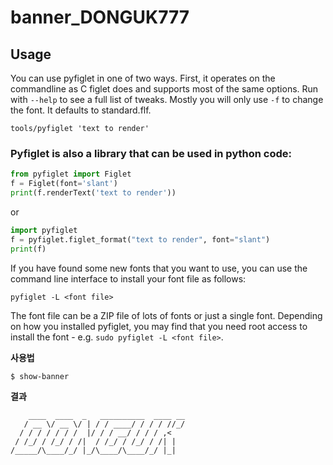 # banner_DONGUK777

## **Usage**

You can use pyfiglet in one of two ways. First, it operates on the
commandline as C figlet does and supports most of the same options.
Run with `--help` to see a full list of tweaks.  Mostly you will only
use `-f` to change the font. It defaults to standard.flf.

`tools/pyfiglet 'text to render'`

### Pyfiglet is also a library that can be used in python code:

```py
from pyfiglet import Figlet
f = Figlet(font='slant')
print(f.renderText('text to render'))
```

or

```py
import pyfiglet
f = pyfiglet.figlet_format("text to render", font="slant")
print(f)
```
If you have found some new fonts that you want to use, you can use the
command line interface to install your font file as follows:

`pyfiglet -L <font file>`

The font file can be a ZIP file of lots of fonts or just a single font.
Depending on how you installed pyfiglet, you may find that you need
root access to install the font - e.g. `sudo pyfiglet -L <font file>`.


**사용법**
```
$ show-banner
```
**결과**
```
    ____  ____  _   __________  ____ __
   / __ \/ __ \/ | / / ____/ / / / //_/
  / / / / / / /  |/ / / __/ / / / ,<
 / /_/ / /_/ / /|  / /_/ / /_/ / /| |
/_____/\____/_/ |_/\____/\____/_/ |_|
```

